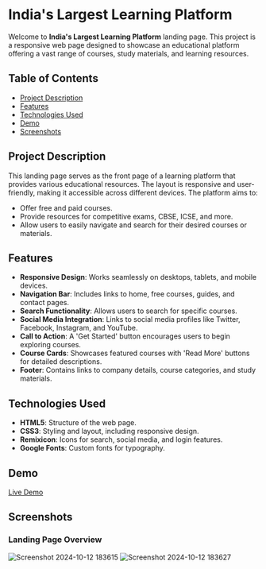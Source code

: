 # India's Largest Learning Platform

Welcome to **India's Largest Learning Platform** landing page. This project is a responsive web page designed to showcase an educational platform offering a vast range of courses, study materials, and learning resources.

## Table of Contents
- [Project Description](#project-description)
- [Features](#features)
- [Technologies Used](#technologies-used)
- [Demo](#demo)
- [Screenshots](#screenshots)

## Project Description

This landing page serves as the front page of a learning platform that provides various educational resources. The layout is responsive and user-friendly, making it accessible across different devices. The platform aims to:
- Offer free and paid courses.
- Provide resources for competitive exams, CBSE, ICSE, and more.
- Allow users to easily navigate and search for their desired courses or materials.

## Features
- **Responsive Design**: Works seamlessly on desktops, tablets, and mobile devices.
- **Navigation Bar**: Includes links to home, free courses, guides, and contact pages.
- **Search Functionality**: Allows users to search for specific courses.
- **Social Media Integration**: Links to social media profiles like Twitter, Facebook, Instagram, and YouTube.
- **Call to Action**: A 'Get Started' button encourages users to begin exploring courses.
- **Course Cards**: Showcases featured courses with 'Read More' buttons for detailed descriptions.
- **Footer**: Contains links to company details, course categories, and study materials.

## Technologies Used
- **HTML5**: Structure of the web page.
- **CSS3**: Styling and layout, including responsive design.
- **Remixicon**: Icons for search, social media, and login features.
- **Google Fonts**: Custom fonts for typography.

## Demo
[Live Demo](https://drive.google.com/file/d/1Yhw8MPvlSSEikCMs8XJopKrdwngb83G4/view?usp=sharing)

## Screenshots
### Landing Page Overview
![Screenshot 2024-10-12 183615](https://github.com/user-attachments/assets/bf2cdada-2e2e-4e95-a759-36bdf4e6b9e2)
![Screenshot 2024-10-12 183627](https://github.com/user-attachments/assets/90db1b38-e6bd-4ffb-b91f-1d733acc237e)
